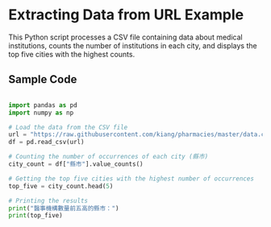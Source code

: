 # Extracting Data from URL Example

This Python script processes a CSV file containing data about medical institutions, counts the number of institutions in each city, and displays the top five cities with the highest counts.

## Sample Code

```python

import pandas as pd
import numpy as np

# Load the data from the CSV file
url = "https://raw.githubusercontent.com/kiang/pharmacies/master/data.csv"
df = pd.read_csv(url)

# Counting the number of occurrences of each city (縣市)
city_count = df["縣市"].value_counts()

# Getting the top five cities with the highest number of occurrences
top_five = city_count.head(5)

# Printing the results
print("醫事機構數量前五高的縣市：")
print(top_five)
